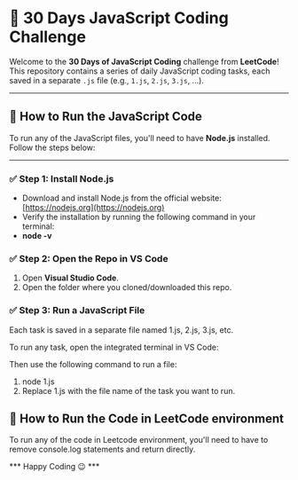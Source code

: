 # 🧠 30 Days JavaScript Coding Challenge

Welcome to the **30 Days of JavaScript Coding** challenge from **LeetCode**! This repository contains a series of daily JavaScript coding tasks, each saved in a separate `.js` file (e.g., `1.js`, `2.js`, `3.js`, ...).

---

## 🚀 How to Run the JavaScript Code

To run any of the JavaScript files, you'll need to have **Node.js** installed. Follow the steps below:

---

### ✅ Step 1: Install Node.js

- Download and install Node.js from the official website: [https://nodejs.org](https://nodejs.org)
- Verify the installation by running the following command in your terminal:
- **node -v**

### ✅ Step 2: Open the Repo in VS Code

1. Open **Visual Studio Code**.
2. Open the folder where you cloned/downloaded this repo.

### ✅ Step 3: Run a JavaScript File

Each task is saved in a separate file named 1.js, 2.js, 3.js, etc.

To run any task, open the integrated terminal in VS Code:

Then use the following command to run a file:

1. node 1.js
2. Replace 1.js with the file name of the task you want to run.

## 🚀 How to Run the Code in LeetCode environment

To run any of the code in Leetcode environment, you'll need to have to remove console.log statements and return directly.

*** Happy Coding 😉 ***